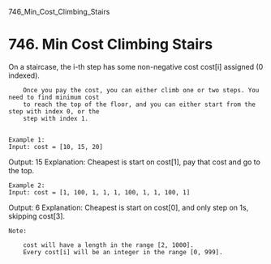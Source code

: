 746_Min_Cost_Climbing_Stairs
# 746. Min Cost Climbing Stairs

On a staircase, the i-th step has some non-negative cost cost[i]
        assigned (0 indexed).
    
    
        Once you pay the cost, you can either climb one or two steps. You need to find minimum cost
        to reach the top of the floor, and you can either start from the step with index 0, or the
        step with index 1.
    

    Example 1:
    Input: cost = [10, 15, 20]
Output: 15
Explanation: Cheapest is start on cost[1], pay that cost and go to the top.

    

    Example 2:
    Input: cost = [1, 100, 1, 1, 1, 100, 1, 1, 100, 1]
Output: 6
Explanation: Cheapest is start on cost[0], and only step on 1s, skipping cost[3].

    

    Note:
    
        cost will have a length in the range [2, 1000].
        Every cost[i] will be an integer in the range [0, 999].